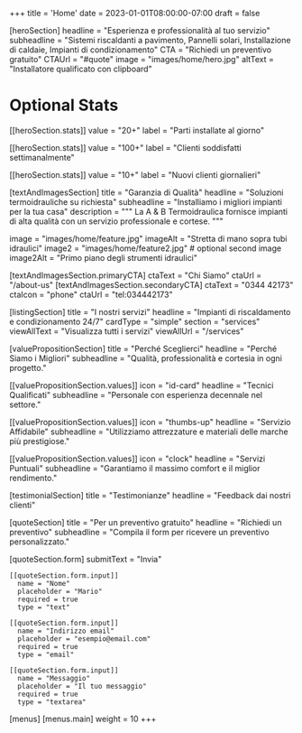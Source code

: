 
+++
title = 'Home'
date = 2023-01-01T08:00:00-07:00
draft = false

[heroSection]
  headline = "Esperienza e professionalità al tuo servizio"
  subheadline = "Sistemi riscaldanti a pavimento, Pannelli solari, Installazione di caldaie, Impianti di condizionamento"
  CTA = "Richiedi un preventivo gratuito"
  CTAUrl = "#quote"
  image = "images/home/hero.jpg"
  altText = "Installatore qualificato con clipboard"

  # Optional Stats
  [[heroSection.stats]]
  value = "20+"
  label = "Parti installate al giorno"

  [[heroSection.stats]]
  value = "100+"
  label = "Clienti soddisfatti settimanalmente"

  [[heroSection.stats]]
  value = "10+"
  label = "Nuovi clienti giornalieri"


[textAndImagesSection]
  title = "Garanzia di Qualità"
  headline = "Soluzioni termoidrauliche su richiesta"
  subheadline = "Installiamo i migliori impianti per la tua casa"
  description = """
  La A & B Termoidraulica fornisce impianti di alta qualità con un servizio professionale e cortese.
  """
  
  image = "images/home/feature.jpg"
  imageAlt = "Stretta di mano sopra tubi idraulici"
  image2 = "images/home/feature2.jpg" # optional second image
  image2Alt = "Primo piano degli strumenti idraulici"

  [textAndImagesSection.primaryCTA]
    ctaText = "Chi Siamo"
    ctaUrl = "/about-us"
  [textAndImagesSection.secondaryCTA]
    ctaText = "0344 42173"
    ctaIcon = "phone"
    ctaUrl = "tel:034442173"


[listingSection]
  title = "I nostri servizi"
  headline = "Impianti di riscaldamento e condizionamento 24/7"
  cardType = "simple" 
  section = "services"            
  viewAllText = "Visualizza tutti i servizi"
  viewAllUrl = "/services"

[valuePropositionSection]
  title = "Perché Sceglierci"
  headline = "Perché Siamo i Migliori"
  subheadline = "Qualità, professionalità e cortesia in ogni progetto."

  [[valuePropositionSection.values]]
    icon = "id-card"
    headline = "Tecnici Qualificati"
    subheadline = "Personale con esperienza decennale nel settore."

  [[valuePropositionSection.values]]
    icon = "thumbs-up"
    headline = "Servizio Affidabile"
    subheadline = "Utilizziamo attrezzature e materiali delle marche più prestigiose."

  [[valuePropositionSection.values]]
    icon = "clock"
    headline = "Servizi Puntuali"
    subheadline = "Garantiamo il massimo comfort e il miglior rendimento."

[testimonialSection]
  title = "Testimonianze"
  headline = "Feedback dai nostri clienti"

[quoteSection]
  title = "Per un preventivo gratuito"
  headline = "Richiedi un preventivo"
  subheadline = "Compila il form per ricevere un preventivo personalizzato."

  [quoteSection.form]
    submitText = "Invia"

    [[quoteSection.form.input]]
      name = "Nome"
      placeholder = "Mario"
      required = true
      type = "text"

    [[quoteSection.form.input]]
      name = "Indirizzo email"
      placeholder = "esempio@email.com"
      required = true
      type = "email"

    [[quoteSection.form.input]]
      name = "Messaggio"
      placeholder = "Il tuo messaggio"
      required = true
      type = "textarea"

[menus]
  [menus.main]
    weight = 10
+++

